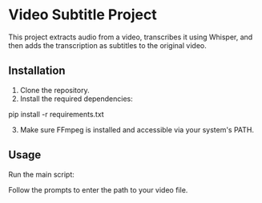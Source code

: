 # Video Subtitle Project

This project extracts audio from a video, transcribes it using Whisper, and then adds the transcription as subtitles to the original video.

## Installation

1. Clone the repository.
2. Install the required dependencies:

pip install -r requirements.txt


3. Make sure FFmpeg is installed and accessible via your system's PATH.

## Usage

Run the main script:


Follow the prompts to enter the path to your video file.
